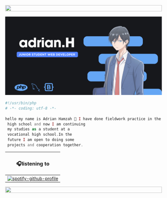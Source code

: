 <img src="https://i.imgur.com/dBaSKWF.gif" height="20" width="100%">



![RYANNNHZ Banner Image](adrian.png)

```php
#!/usr/bin/php
# -*- coding: utf-8 -*-

hello my name is Adrian Hamzah 👋 I have done fieldwork practice in the software engineering lab of muhamadiyah 1 Cikampek vocational
 high school and now I am continuing
 my studies as a student at a
 vocational high school.In the
 future I am open to doing some
 projects and cooperation together. 

```




|<h3>🎧listening to</h3>|
|------------|
|[![spotify-github-profile](https://spotify-github-profile.vercel.app/api/view?uid=31polcjwbcwirp7kxv2yynlsqsfq&cover_image=true&theme=natemoo-re&show_offline=false&background_color=121212&interchange=false&bar_color=53b14f&bar_color_cover=true)](https://github.com/kittinan/spotify-github-profile)           |


<img src="https://i.imgur.com/dBaSKWF.gif" height="20" width="100%">

